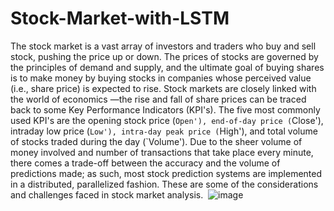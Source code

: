 # Stock-Market-with-LSTM

The stock market is a vast array of investors and traders who buy and sell stock, pushing the price up or down. The prices of stocks are governed by the principles of demand and supply, and the ultimate goal of buying shares is to make money by buying stocks in companies whose perceived value (i.e., share price) is expected to rise. Stock markets are closely linked with the world of economics —the rise and fall of share prices can be traced back to some Key Performance Indicators (KPI's). The five most commonly used KPI's are the opening stock price (`Open'), end-of-day price (`Close'), intraday low price (`Low'), intra-day peak price (`High'), and total volume of stocks traded during the day (`Volume'). Due to the sheer volume of money involved and number of transactions that take place every minute, there comes a trade-off between the accuracy and the volume of predictions made; as such, most stock prediction systems are implemented in a distributed, parallelized fashion. These are some of the considerations and challenges faced in stock market analysis. 
![image](https://user-images.githubusercontent.com/71276920/211978093-925a0a60-c599-473b-a7e1-bceb62b00138.png)
